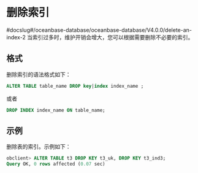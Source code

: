 # 删除索引
#docslug#/oceanbase-database/oceanbase-database/V4.0.0/delete-an-index-2
当索引过多时，维护开销会增大，您可以根据需要删除不必要的索引。

## 格式

删除索引的语法格式如下：

```sql
ALTER TABLE table_name DROP key|index index_name ;
```

或者

```sql
DROP INDEX index_name ON table_name;
```

## 示例

删除表的索引。示例如下：

```sql
obclient> ALTER TABLE t3 DROP KEY t3_uk, DROP KEY t3_ind3;
Query OK, 0 rows affected (0.07 sec)
```
